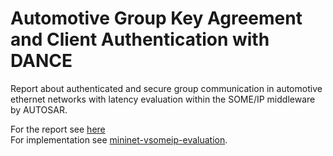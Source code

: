 # Automotive Group Key Agreement and Client Authentication with DANCE
Report about authenticated and secure group communication in automotive ethernet networks with latency evaluation within the SOME/IP middleware by AUTOSAR.

For the report see [here](https://github.com/mehkir/ae-gka-dane/blob/main/Automotive%20Group%20Key%20Agreement%20and%20Client%20Authentication%20with%20DANCE.pdf)<br/>
For implementation see [mininet-vsomeip-evaluation](https://github.com/mehkir/mininet-vsomeip-evaluation).
